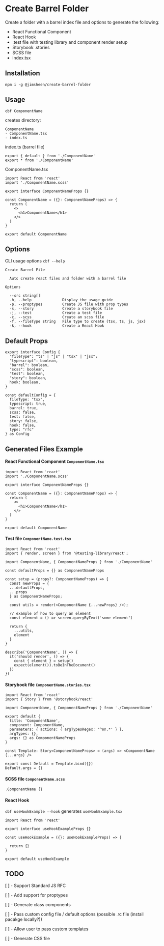 # Create Barrel Folder

Create a folder with a barrel index file and options to generate the following:
- React Functional Component
- React Hook
- .test file with testing library and component render setup
- Storybook .stories
- SCSS file
- index.tsx 

## Installation

```
npm i -g @jimsheen/create-barrel-folder
```

## Usage

```cbf ComponentName```

creates directory:

```
ComponentName
- ComponentName.tsx
- index.ts
```

index.ts (barrel file)
```
export { default } from './ComponentName'
export * from './ComponentName'
```

ComponentName.tsx
```
import React from 'react'
import './ComponentName.scss'

export interface ComponentNameProps {}

const ComponentName = ({}: ComponentNameProps) => {
  return (
    <>
      <h1>ComponentName</h1>
    </>
  )
}

export default ComponentName
```

## Options

CLI usage options `cbf --help`
```
Create Barrel File

  Auto create react files and folder with a barrel file 

Options

  --src string[]                                                                                        
  -h, --help              Display the usage guide                                                       
  -p, --proptypes         Create JS file with prop types                                                
  -s, --story             Create a storybook file                                                       
  -j, --test              Create a test file                                                            
  -c, --scss              Create an scss file                                                           
  -f, --fileType string   File type to create (tsx, ts, js, jsx)                                        
  -k, --hook              Create a React Hook
```

## Default Props

```
export interface Config {
  "fileType": "ts" | "js" | "tsx" | "jsx";
  "typescript": boolean,
  "barrel": boolean,
  "scss": boolean,
  "test": boolean,
  "story": boolean,
  hook: boolean,
}

const defaultConfig = {
  fileType: "tsx",
  typescript: true,
  barrel: true,
  scss: false,
  test: false,
  story: false,
  hook: false,
  type: "rfc"
} as Config
```

## Generated Files Example

#### React Functional Component `ComponentName.tsx`
```
import React from 'react'
import './ComponentName.scss'

export interface ComponentNameProps {}

const ComponentName = ({}: ComponentNameProps) => {
  return (
    <>
      <h1>ComponentName</h1>
    </>
  )
}

export default ComponentName
```

#### Test file `ComponentName.test.tsx`

```
import React from 'react'
import { render, screen } from '@testing-library/react';

import ComponentName, { ComponentNameProps } from './ComponentName'

const defaultProps = {} as ComponentNameProps

const setup = (props?: ComponentNameProps) => {
  const newProps = {
  ...defaultProps,
  ...props
  } as ComponentNameProps;

  const utils = render(<ComponentName {...newProps} />);

  // example of how to query an element
  const element = () => screen.queryByText('some element')

  return {
    ...utils,
    element
  }
}

describe('ComponentName', () => {
  it('should render', () => {
    const { element } = setup()
    expect(element()).toBeInTheDocument()
  })
})
```

#### Storybook file `ComponentName.stories.tsx`
```
import React from 'react'
import { Story } from '@storybook/react'

import ComponentName, { ComponentNameProps } from './ComponentName'

export default {
  title: 'ComponentName',
  component: ComponentName,
  parameters: { actions: { argTypesRegex: '^on.*' } },
  argTypes: {},
  args: {} as ComponentNameProps
}

const Template: Story<ComponentNameProps> = (args) => <ComponentName {...args} />

export const Default = Template.bind({})
Default.args = {}
```

#### SCSS file `ComponentName.scss`
```
.ComponentName {}
```

#### React Hook
`cbf useHookExample --hook` generates `useHookExample.tsx`
```
import React from 'react'

export interface useHookExampleProps {}

const useHookExample = ({}: useHookExampleProps) => {
  
  return {}
}

export default useHookExample
```

 ## TODO

 [ ] - Support Standard JS RFC

 [ ] - Add support for proptypes
 
 [ ] - Generate class components
 
 [ ] - Pass custom config file / default options (possible .rc file (install pacakge locally?))
 
 [ ]  - Allow user to pass custom templates
 
 [ ] - Generate CSS file
